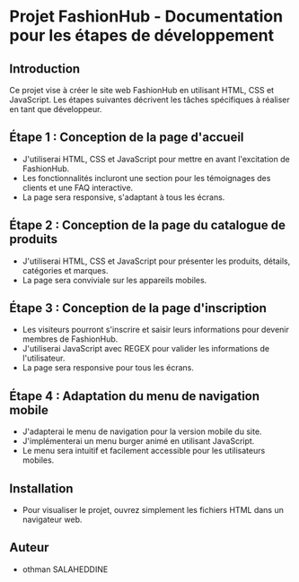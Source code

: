 # Projet FashionHub - Documentation pour les étapes de développement

## Introduction
Ce projet vise à créer le site web FashionHub en utilisant HTML, CSS et JavaScript. Les étapes suivantes décrivent les tâches spécifiques à réaliser en tant que développeur.

## Étape 1 : Conception de la page d'accueil
- J'utiliserai HTML, CSS et JavaScript pour mettre en avant l'excitation de FashionHub.
- Les fonctionnalités incluront une section pour les témoignages des clients et une FAQ interactive.
- La page sera responsive, s'adaptant à tous les écrans.

## Étape 2 : Conception de la page du catalogue de produits
- J'utiliserai HTML, CSS et JavaScript pour présenter les produits, détails, catégories et marques.
- La page sera conviviale sur les appareils mobiles.

## Étape 3 : Conception de la page d'inscription
- Les visiteurs pourront s'inscrire et saisir leurs informations pour devenir membres de FashionHub.
- J'utiliserai JavaScript avec REGEX pour valider les informations de l'utilisateur.
- La page sera responsive pour tous les écrans.

## Étape 4 : Adaptation du menu de navigation mobile
- J'adapterai le menu de navigation pour la version mobile du site.
- J'implémenterai un menu burger animé en utilisant JavaScript.
- Le menu sera intuitif et facilement accessible pour les utilisateurs mobiles.

## Installation
- Pour visualiser le projet, ouvrez simplement les fichiers HTML dans un navigateur web.

## Auteur
- othman SALAHEDDINE
